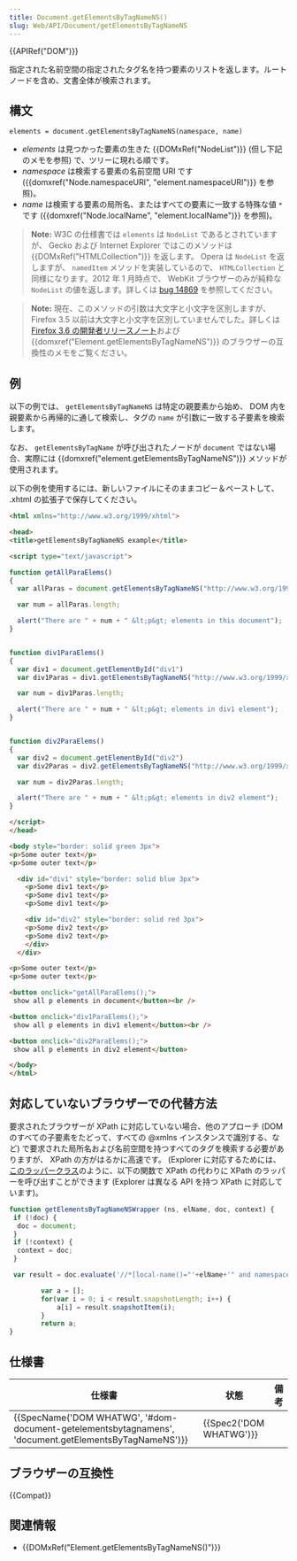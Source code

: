 ```yaml
---
title: Document.getElementsByTagNameNS()
slug: Web/API/Document/getElementsByTagNameNS
---
```

{{APIRef("DOM")}}

指定された名前空間の指定されたタグ名を持つ要素のリストを返します。ルートノードを含め、文書全体が検索されます。

## 構文

```
elements = document.getElementsByTagNameNS(namespace, name)
```

- _elements_ は見つかった要素の生きた {{DOMxRef("NodeList")}} (但し下記のメモを参照) で、ツリーに現れる順です。
- _namespace_ は検索する要素の名前空間 URI です ({{domxref("Node.namespaceURI", "element.namespaceURI")}} を参照)。
- _name_ は検索する要素の局所名、またはすべての要素に一致する特殊な値 `*` です ({{domxref("Node.localName", "element.localName")}} を参照)。

> **Note:** W3C の仕様書では `elements` は `NodeList` であるとされていますが、 Gecko および Internet Explorer ではこのメソッドは {{DOMxRef("HTMLCollection")}} を返します。 Opera は `NodeList` を返しますが、 `namedItem` メソッドを実装しているので、 `HTMLCollection` と同様になります。2012 年 1 月時点で、 WebKit ブラウザーのみが純粋な `NodeList` の値を返します。詳しくは [bug 14869](https://bugzilla.mozilla.org/show_bug.cgi?id=14869) を参照してください。

> **Note:** 現在、このメソッドの引数は大文字と小文字を区別しますが、 Firefox 3.5 以前は大文字と小文字を区別していませんでした。詳しくは [Firefox 3.6 の開発者リリースノート](/ja/docs/Mozilla/Firefox/Releases/3.6#DOM)および {{domxref("Element.getElementsByTagNameNS")}} のブラウザーの互換性のメモをご覧ください。

## 例

以下の例では、 `getElementsByTagNameNS` は特定の親要素から始め、 DOM 内を親要素から再帰的に通して検索し、タグの `name` が引数に一致する子要素を検索します。

なお、 `getElementsByTagName` が呼び出されたノードが `document` ではない場合、実際には {{domxref("element.getElementsByTagNameNS")}} メソッドが使用されます。

以下の例を使用するには、新しいファイルにそのままコピー＆ペーストして、 .xhtml の拡張子で保存してください。

```html
<html xmlns="http://www.w3.org/1999/xhtml">

<head>
<title>getElementsByTagNameNS example</title>

<script type="text/javascript">

function getAllParaElems()
{
  var allParas = document.getElementsByTagNameNS("http://www.w3.org/1999/xhtml", "p");

  var num = allParas.length;

  alert("There are " + num + " &lt;p&gt; elements in this document");
}


function div1ParaElems()
{
  var div1 = document.getElementById("div1")
  var div1Paras = div1.getElementsByTagNameNS("http://www.w3.org/1999/xhtml", "p");

  var num = div1Paras.length;

  alert("There are " + num + " &lt;p&gt; elements in div1 element");
}


function div2ParaElems()
{
  var div2 = document.getElementById("div2")
  var div2Paras = div2.getElementsByTagNameNS("http://www.w3.org/1999/xhtml", "p");

  var num = div2Paras.length;

  alert("There are " + num + " &lt;p&gt; elements in div2 element");
}

</script>
</head>

<body style="border: solid green 3px">
<p>Some outer text</p>
<p>Some outer text</p>

  <div id="div1" style="border: solid blue 3px">
    <p>Some div1 text</p>
    <p>Some div1 text</p>
    <p>Some div1 text</p>

    <div id="div2" style="border: solid red 3px">
    <p>Some div2 text</p>
    <p>Some div2 text</p>
    </div>
  </div>

<p>Some outer text</p>
<p>Some outer text</p>

<button onclick="getAllParaElems();">
 show all p elements in document</button><br />

<button onclick="div1ParaElems();">
 show all p elements in div1 element</button><br />

<button onclick="div2ParaElems();">
 show all p elements in div2 element</button>

</body>
</html>
```

## 対応していないブラウザーでの代替方法

要求されたブラウザーが XPath に対応していない場合、他のアプローチ (DOM のすべての子要素をたどって、すべての @xmlns インスタンスで識別する、など) で要求された局所名および名前空間を持つすべてのタグを検索する必要がありますが、 XPath の方がはるかに高速です。 (Explorer に対応するためには、[このラッパークラス](http://www.davidflanagan.com/javascript5/display.php?n=21-10&f=21/10.js)のように、以下の関数で XPath の代わりに XPath のラッパーを呼び出すことができます (Explorer は異なる API を持つ XPath に対応しています)。

```js
function getElementsByTagNameNSWrapper (ns, elName, doc, context) {
 if (!doc) {
  doc = document;
 }
 if (!context) {
  context = doc;
 }

 var result = doc.evaluate('//*[local-name()="'+elName+'" and namespace-uri() = "'+ns+'"]', context, null, XPathResult.ORDERED_NODE_SNAPSHOT_TYPE, null);

        var a = [];
        for(var i = 0; i < result.snapshotLength; i++) {
            a[i] = result.snapshotItem(i);
        }
        return a;
}
```

## 仕様書

| 仕様書                                                                                                                                   | 状態                             | 備考 |
| ---------------------------------------------------------------------------------------------------------------------------------------- | -------------------------------- | ---- |
| {{SpecName('DOM WHATWG', '#dom-document-getelementsbytagnamens', 'document.getElementsByTagNameNS')}} | {{Spec2('DOM WHATWG')}} |      |

## ブラウザーの互換性

{{Compat}}

## 関連情報

- {{DOMxRef("Element.getElementsByTagNameNS()")}}
